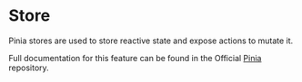 # Store

Pinia stores are used to store reactive state and expose actions to mutate it.

Full documentation for this feature can be found in the Official [Pinia](https://pinia.esm.dev/) repository.